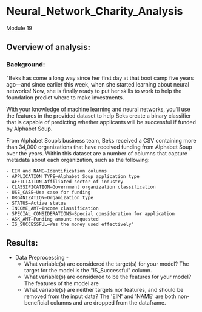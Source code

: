 # Neural_Network_Charity_Analysis
Module 19

## Overview of analysis:

### Background:
"Beks has come a long way since her first day at that boot camp five years ago—and since earlier this week, when she started learning about neural networks! Now, she is finally ready to put her skills to work to help the foundation predict where to make investments.

With your knowledge of machine learning and neural networks, you’ll use the features in the provided dataset to help Beks create a binary classifier that is capable of predicting whether applicants will be successful if funded by Alphabet Soup.

From Alphabet Soup’s business team, Beks received a CSV containing more than 34,000 organizations that have received funding from Alphabet Soup over the years. Within this dataset are a number of columns that capture metadata about each organization, such as the following:

    - EIN and NAME—Identification columns
    - APPLICATION_TYPE—Alphabet Soup application type
    - AFFILIATION—Affiliated sector of industry
    - CLASSIFICATION—Government organization classification
    - USE_CASE—Use case for funding
    - ORGANIZATION—Organization type
    - STATUS—Active status
    - INCOME_AMT—Income classification
    - SPECIAL_CONSIDERATIONS—Special consideration for application
    - ASK_AMT—Funding amount requested
    - IS_SUCCESSFUL—Was the money used effectively"

## Results:

  + Data Preprocessing -
    - What variable(s) are considered the target(s) for your model?
        The target for the model is the "IS_Successful" column.
    - What variable(s) are considered to be the features for your model?
        The features of the model are 
    - What variable(s) are neither targets nor features, and should be removed from the input data?
        The 'EIN' and 'NAME' are both non-beneficial columns and are dropped from the dataframe.  

